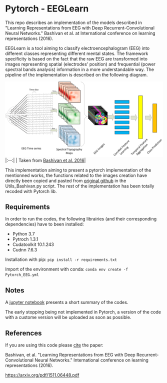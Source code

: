 # Pytorch - EEGLearn 

This repo describes an implementation of the models described in "Learning Representations from EEG with Deep Recurrent-Convolutional Neural Networks." Bashivan et al. at International conference on learning representations (2016).

EEGLearn is a tool aiming to classify electroencephalogram (EEG) into different classes representing different mental states. The framework specificity is based on the fact that the raw EEG are transformed into images representing spatial (electrodes' position) and frequential (power spectral bands analysis) information in a more understandable way. The pipeline of the implementation is described on the following diagram.

![alt text](diagram.png "Converting EEG recordings to movie snippets")
|:--:| 
| Taken from [Bashivan et al. 2016](https://arxiv.org/pdf/1511.06448.pdf)|


This implementation aiming to present a pytorch implementation of the mentionned works, the functions related to the images creation have directly been copied and pasted from [original github](https://github.com/pbashivan/EEGLearn) in the Utils_Bashivan.py script. The rest of the implementation has been totally recoded with Pytorch lib.

## Requirements

In order to run the codes, the following librairies (and their corresponding dependencies) have to been installed:

- Python 	3.7
- Pytroch 	1.3.1
- Cudatoolkit 	10.1.243
- Cudnn 	7.6.3

Installation with pip: `pip install -r requirements.txt`

Import of the environment with conda: `conda env create -f Pytorch_EEG.yml`


## Notes 

A [jupyter notebook](EEGLearn_ShortDemo.ipynb) presents a short summary of the codes.

The early stopping being not implemented in Pytorch, a version of the code with a custome version will be uploaded as soon as possible.


## References 

If you are using this code please [cite](Cite.bib) the paper:

Bashivan, et al. "Learning Representations from EEG with Deep Recurrent-Convolutional Neural Networks." International conference on learning representations (2016).

https://arxiv.org/pdf/1511.06448.pdf
